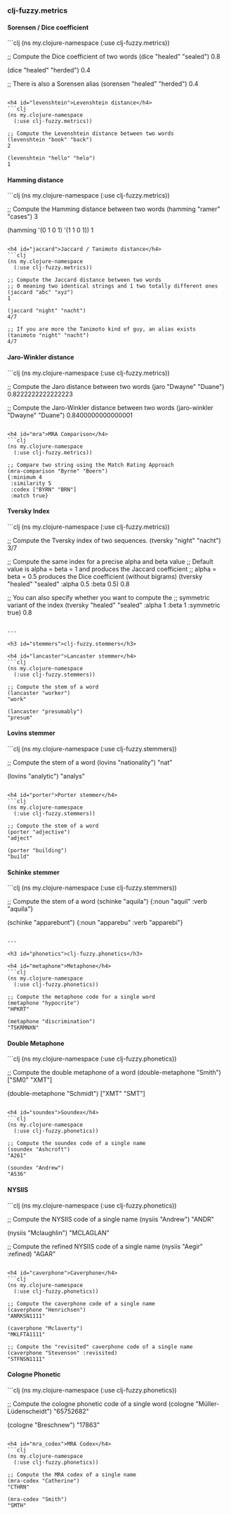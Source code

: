 <h3 id="metrics">clj-fuzzy.metrics</h3>

<h4 id="dice">Sorensen / Dice coefficient</h4>
```clj
(ns my.clojure-namespace
  (:use clj-fuzzy.metrics))

;; Compute the Dice coefficient of two words
(dice "healed" "sealed")
0.8

(dice "healed" "herded")
0.4

;; There is also a Sorensen alias
(sorensen "healed" "herded")
0.4
```

<h4 id="levenshtein">Levenshtein distance</h4>
```clj
(ns my.clojure-namespace
  (:use clj-fuzzy.metrics))

;; Compute the Levenshtein distance between two words
(levenshtein "book" "back")
2

(levenshtein "hello" "helo")
1
```

<h4 id="hamming">Hamming distance</h4>
```clj
(ns my.clojure-namespace
  (:use clj-fuzzy.metrics))

;; Compute the Hamming distance between two words
(hamming "ramer" "cases")
3

(hamming '(0 1 0 1) '(1 1 0 1))
1
```

<h4 id="jaccard">Jaccard / Tanimoto distance</h4>
```clj
(ns my.clojure-namespace
  (:use clj-fuzzy.metrics))

;; Compute the Jaccard distance between two words
;; 0 meaning two identical strings and 1 two totally different ones
(jaccard "abc" "xyz")
1

(jaccard "night" "nacht")
4/7

;; If you are more the Tanimoto kind of guy, an alias exists
(tanimoto "night" "nacht")
4/7
```

<h4 id="jaro">Jaro-Winkler distance</h4>
```clj
(ns my.clojure-namespace
  (:use clj-fuzzy.metrics))

;; Compute the Jaro distance between two words
(jaro "Dwayne" "Duane")
0.8222222222222223

;; Compute the Jaro-Winkler distance between two words
(jaro-winkler "Dwayne" "Duane")
0.8400000000000001
```

<h4 id="mra">MRA Comparison</h4>
```clj
(ns my.clojure-namespace
  (:use clj-fuzzy.metrics))

;; Compare two string using the Match Rating Approach
(mra-comparison "Byrne" "Boern")
{:minimum 4
 :similarity 5
 :codex ["BYRN" "BRN"]
 :match true}
```

<h4 id="tversky">Tversky Index</h4>
```clj
(ns my.clojure-namespace
  (:use clj-fuzzy.metrics))

;; Compute the Tversky index of two sequences.
(tversky "night" "nacht")
3/7

;; Compute the same index for a precise alpha and beta value
;; Default value is alpha = beta = 1 and produces the Jaccard coefficient
;; alpha = beta = 0.5 produces the Dice coefficient (without bigrams)
(tversky "healed" "sealed" :alpha 0.5 :beta 0.5)
0.8

;; You can also specify whether you want to compute the
;; symmetric variant of the index
(tversky "healed" "sealed" :alpha 1 :beta 1 :symmetric true)
0.8
```

---

<h3 id="stemmers">clj-fuzzy.stemmers</h3>

<h4 id="lancaster">Lancaster stemmer</h4>
```clj
(ns my.clojure-namespace
  (:use clj-fuzzy.stemmers))

;; Compute the stem of a word
(lancaster "worker")
"work"

(lancaster "presumably")
"presum"
```

<h4 id="lovins">Lovins stemmer</h4>
```clj
(ns my.clojure-namespace
  (:use clj-fuzzy.stemmers))

;; Compute the stem of a word
(lovins "nationality")
"nat"

(lovins "analytic")
"analys"
```

<h4 id="porter">Porter stemmer</h4>
```clj
(ns my.clojure-namespace
  (:use clj-fuzzy.stemmers))

;; Compute the stem of a word
(porter "adjective")
"adject"

(porter "building")
"build"
```

<h4 id="schinke">Schinke stemmer</h4>
```clj
(ns my.clojure-namespace
  (:use clj-fuzzy.stemmers))

;; Compute the stem of a word
(schinke "aquila")
{:noun "aquil" :verb "aquila"}

(schinke "apparebunt")
{:noun "apparebu" :verb "apparebi"}
```

---

<h3 id="phonetics">clj-fuzzy.phonetics</h3>

<h4 id="metaphone">Metaphone</h4>
```clj
(ns my.clojure-namespace
  (:use clj-fuzzy.phonetics))

;; Compute the metaphone code for a single word
(metaphone "hypocrite")
"HPKRT"

(metaphone "discrimination")
"TSKRMNXN"
```

<h4 id="double_metaphone">Double Metaphone</h4>
```clj
(ns my.clojure-namespace
  (:use clj-fuzzy.phonetics))

;; Compute the double metaphone of a word
(double-metaphone "Smith")
["SM0" "XMT"]

(double-metaphone "Schmidt")
["XMT" "SMT"]
```

<h4 id="soundex">Soundex</h4>
```clj
(ns my.clojure-namespace
  (:use clj-fuzzy.phonetics))

;; Compute the soundex code of a single name
(soundex "Ashcroft")
"A261"

(soundex "Andrew")
"A536"
```

<h4 id="nysiis">NYSIIS</h4>
```clj
(ns my.clojure-namespace
  (:use clj-fuzzy.phonetics))

;; Compute the NYSIIS code of a single name
(nysiis "Andrew")
"ANDR"

(nysiis "Mclaughlin")
"MCLAGLAN"

;; Compute the refined NYSIIS code of a single name
(nysiis "Aegir" :refined)
"AGAR"
```

<h4 id="caverphone">Caverphone</h4>
```clj
(ns my.clojure-namespace
  (:use clj-fuzzy.phonetics))

;; Compute the caverphone code of a single name
(caverphone "Henrichsen")
"ANRKSN1111"

(caverphone "Mclaverty")
"MKLFTA1111"

;; Compute the "revisited" caverphone code of a single name
(caverphone "Stevenson" :revisited)
"STFNSN1111"
```

<h4 id="cologne">Cologne Phonetic</h4>
```clj
(ns my.clojure-namespace
  (:use clj-fuzzy.phonetics))

;; Compute the cologne phonetic code of a single word
(cologne "Müller-Lüdenscheidt")
"65752682"

(cologne "Breschnew")
"17863"
```

<h4 id="mra_codex">MRA Codex</h4>
```clj
(ns my.clojure-namespace
  (:use clj-fuzzy.phonetics))

;; Compute the MRA codex of a single name
(mra-codex "Catherine")
"CTHRN"

(mra-codex "Smith")
"SMTH"
```

